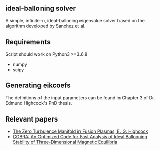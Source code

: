## ideal-balloning solver
A simple, infinite-n, ideal-balloning eigenvalue solver based on the algorithm developed by Sanchez et al.


## Requirements
Script should work on Python3 >=3.6.8 
* numpy
* scipy

## Generating eikcoefs
The definitions of the input parameters can be found in Chapter 3 of Dr. Edmund Highcock's PhD thesis.


## Relevant papers
* [The Zero Turbulence Manifold in Fusion Plasmas, E. G. Highcock](https://arxiv.org/abs/1207.4419)
* [COBRA: An Optimized Code for Fast Analysis of Ideal Ballooning Stability of Three-Dimensional Magnetic Equilibria](https://citeseerx.ist.psu.edu/viewdoc/download?doi=10.1.1.596.1387&rep=rep1&type=pdf)
